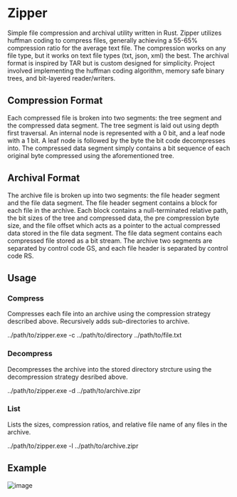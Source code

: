 # Zipper
Simple file compression and archival utility written in Rust. Zipper utilizes huffman coding to compress files, generally achieving a 55-65% compression ratio for the average text file. The compression works on any file type, but it works on text file types (txt, json, xml) the best. The archival format is inspired by TAR but is custom designed for simplicity. Project involved implementing the huffman coding algorithm, memory safe binary trees, and bit-layered reader/writers.

## Compression Format
Each compressed file is broken into two segments: the tree segment and the compressed data segment. The tree segment is laid out using depth first traversal. An internal node is represented with a 0 bit, and a leaf node with a 1 bit. A leaf node is followed by the byte the bit code decompresses into. The compressed data segment simply contains a bit sequence of each original byte compressed using the aforementioned tree.

## Archival Format
The archive file is broken up into two segments: the file header segment and the file data segment. The file header segment contains a block for each file in the archive. Each block contains a null-terminated relative path, the bit sizes of the tree and compressed data, the pre compression byte size, and the file offset which acts as a pointer to the actual compressed data stored in the file data segment. The file data segment contains each compressed file stored as a bit stream. The archive two segments are separated by control code GS, and each file header is separated by control code RS.

## Usage

### Compress
Compresses each file into an archive using the compression strategy described above. Recursively adds sub-directories to archive.

../path/to/zipper.exe -c ../path/to/directory ../path/to/file.txt

### Decompress
Decompresses the archive into the stored directory strcture using the decompression strategy desribed above.

../path/to/zipper.exe -d ../path/to/archive.zipr

### List
Lists the sizes, compression ratios, and relative file name of any files in the archive. 

../path/to/zipper.exe -l ../path/to/archive.zipr

## Example
![image](https://user-images.githubusercontent.com/58538077/214616768-4b2ac0e1-bf75-4ad4-bfa6-7690a34d93a8.png)


